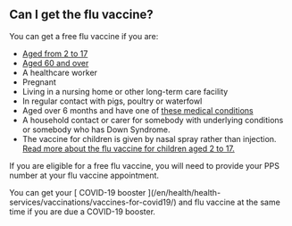 ##  Can I get the flu vaccine?

You can get a free flu vaccine if you are:

  * [ Aged from 2 to 17 ](https://www.hse.ie/eng/health/immunisation/pubinfo/flu-vaccination/flu-vaccine-for-children/)
  * [ Aged 60 and over ](https://www.hse.ie/eng/health/immunisation/pubinfo/flu-vaccination/flu-65-and-over/)
  * A healthcare worker 
  * Pregnant 
  * Living in a nursing home or other long-term care facility 
  * In regular contact with pigs, poultry or waterfowl 
  * Aged over 6 months and have one of [ these medical conditions ](https://www2.hse.ie/screening-and-vaccinations/flu-vaccine/getting/#who-can-get-a-free-flu-vaccine)
  * A household contact or carer for somebody with underlying conditions or somebody who has Down Syndrome. 
  * The vaccine for children is given by nasal spray rather than injection. [ Read more about the flu vaccine for children aged 2 to 17. ](https://www2.hse.ie/conditions/flu/childrens-flu-vaccine/)

If you are eligible for a free flu vaccine, you will need to provide your PPS
number at your flu vaccine appointment.

You can get your [ COVID-19 booster ](/en/health/health-
services/vaccinations/vaccines-for-covid19/) and flu vaccine at the same time
if you are due a COVID-19 booster.
